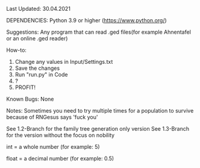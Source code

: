 Last Updated: 30.04.2021

DEPENDENCIES:
    Python 3.9 or higher (https://www.python.org/)

Suggestions:
    Any program that can read .ged files(for example Ahnentafel or an online .ged reader)

How-to:
1. Change any values in Input/Settings.txt
2. Save the changes
3. Run "run.py" in Code
4. ?
5. PROFIT!

Known Bugs:
	None

Notes:
Sometimes you need to try multiple times for a population to survive because of RNGesus says 'fuck you'

See 1.2-Branch for the family tree generation only version
See 1.3-Branch for the version without the focus on nobility

int = a whole number (for example: 5)

float = a decimal number (for example: 0.5)

